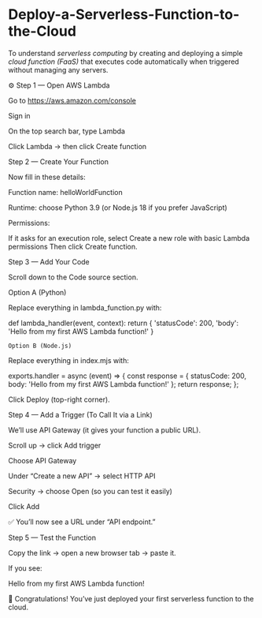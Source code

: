 # Deploy-a-Serverless-Function-to-the-Cloud
To understand *serverless computing* by creating and deploying a simple *cloud function (FaaS)* that executes code automatically when triggered  without managing any servers.

   ⚙️ Step 1 — Open AWS Lambda

Go to https://aws.amazon.com/console

Sign in

On the top search bar, type Lambda

Click Lambda → then click Create function

Step 2 — Create Your Function

Now fill in these details:

Function name: helloWorldFunction

Runtime: choose Python 3.9 (or Node.js 18 if you prefer JavaScript)

Permissions:

If it asks for an execution role, select Create a new role with basic Lambda permissions
Then click Create function.

Step 3 — Add Your Code

Scroll down to the Code source section.

Option A (Python)

Replace everything in lambda_function.py with:

def lambda_handler(event, context):
    return {
        'statusCode': 200,
        'body': 'Hello from my first AWS Lambda function!'
    }

    Option B (Node.js)

Replace everything in index.mjs with:

exports.handler = async (event) => {
  const response = {
    statusCode: 200,
    body: 'Hello from my first AWS Lambda function!'
  };
  return response;
};


Click Deploy (top-right corner).

Step 4 — Add a Trigger (To Call It via a Link)

We’ll use API Gateway (it gives your function a public URL).

Scroll up → click Add trigger

Choose API Gateway

Under “Create a new API” → select HTTP API

Security → choose Open (so you can test it easily)

Click Add

✅ You’ll now see a URL under “API endpoint.”

Step 5 — Test the Function

Copy the link → open a new browser tab → paste it.

If you see:

Hello from my first AWS Lambda function!

🎉 Congratulations! You’ve just deployed your first serverless function to the cloud.
